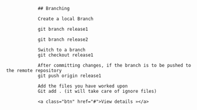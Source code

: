 <!DOCTYPE html>
<html lang="en">

<head>
  <title>Bootstrap Example</title>
  <meta charset="utf-8">
  <meta name="viewport" content="width=device-width, initial-scale=1">
  <link rel="stylesheet" href="http://maxcdn.bootstrapcdn.com/bootstrap/3.3.5/css/bootstrap.min.css">
  <link rel="stylesheet" type="text/css" href="css/customStyles.css">
  <script src="https://ajax.googleapis.com/ajax/libs/jquery/1.11.3/jquery.min.js"></script>
  <script src="http://maxcdn.bootstrapcdn.com/bootstrap/3.3.5/js/bootstrap.min.js"></script>
</head>


				## Branching

				Create a local Branch 

				git branch release1

				git branch release2

				Switch to a branch
				git checkout release1

				After committing changes, if the branch is to be pushed to the remote repository
				git push origin release1

				Add the files you have worked upon
				Git add . (it will take care of ignore files)

				<a class="btn" href="#">View details »</a>
